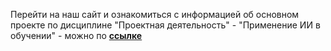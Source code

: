 Перейти на наш сайт и ознакомиться с информацией об основном проекте по дисциплине "Проектная деятельность" - "Применение ИИ в обучении" -  можно по [**ссылке**](https://AnastasiaSoloveva06.github.io/)

